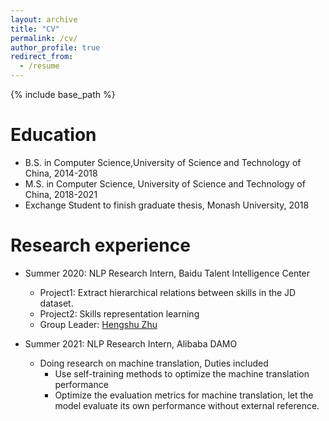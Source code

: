 ```yaml
---
layout: archive
title: "CV"
permalink: /cv/
author_profile: true
redirect_from:
  - /resume
---
```


{% include base_path %}

Education
======
* B.S. in Computer Science,University of Science and Technology of China, 2014-2018
* M.S. in Computer Science, University of Science and Technology of China, 2018-2021
* Exchange Student to finish graduate thesis, Monash University, 2018

Research experience
======
* Summer 2020: NLP Research Intern, Baidu Talent Intelligence Center   
  * Project1: Extract hierarchical relations between skills in the JD dataset.
  * Project2: Skills representation learning
  * Group Leader: [Hengshu Zhu](https://www.zhuhengshu.com/)

* Summer 2021: NLP Research Intern, Alibaba DAMO
  * Doing research on machine translation, Duties included
    * Use self-training methods to optimize the machine translation performance
    * Optimize the evaluation metrics for machine translation, let the model evaluate its own performance without external reference.      

  
  
 
